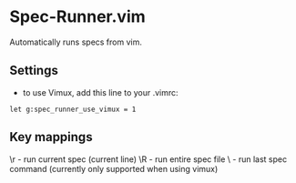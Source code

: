 Spec-Runner.vim
===============

Automatically runs specs from vim.

Settings
--------

* to use Vimux, add this line to your .vimrc:

```vim
let g:spec_runner_use_vimux = 1
```

Key mappings
------------

\r - run current spec (current line)
\R - run entire spec file
\\ - run last spec command (currently only supported when using vimux)

